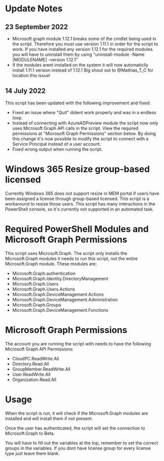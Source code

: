 # Update Notes

## 23 September 2022
- Microsoft.graph module 1.12.1 breaks some of the cmdlet being used in the script.
  Therefore you must use version 1.11.1 in order for the script to work. If you have installed any version 1.12.1 for the required modules.
  you will have to uninstall them by using "uninstall-module -Name [MODULENAME] -version 1.12.1"
- If the modules arent installed on the system it will now automaticlly install 1.11.1 version instead of 1.12.1
  Big shout out to @Mathias_T_C for location this issue!

## 14 July 2022
This script has been updated with the following improvement and fixed: 

- Fixed an issue where "Quit" dident work properly and was in a endless loop.
- Instead of connecting with AzureADPreview module the script now only uses Microsoft Graph API calls in the script.
  View the required permissions at "Microsoft Graph Permissions" section below.
  By doing this change it's now possible to modify the script to connect with a Service Principal instead of a user account.
- Fixed wrong output when running the script.

# Windows 365 Resize group-based licensed
Currently Windows 365 does not support resize in MEM portal if users have been assigned a license through group-based licensed.
This script is a workaround to resize those users.
This script has many interactions in the PowerShell console, so it's currently not supported in an automated task.

# Required PowerShell Modules and Microsoft Graph Permissions

This script uses Microsoft.Graph. The script only installs the Microsoft.Graph modules it needs to run this script, not the entire Microsoft.Graph module. These modules are:

- Microsoft.Graph.authentication 
- Microsoft.Graph.Identity.DirectoryManagement
- Microsoft.Graph.Users
- Microsoft.Graph.Users.Actions
- Microsoft.Graph.DeviceManagement.Actions
- Microsoft.Graph.DeviceManagement.Administration
- Microsoft.Graph.Groups
- Microsoft.Graph.DeviceManagement.Functions 


# Microsoft Graph Permissions

The account you are running the script with needs to have the following Microsoft Graph API Permissions:

- CloudPC.ReadWrite.All
- Directory.Read.All
- GroupMember.ReadWrite.All
- User.ReadWrite.All
- Organization.Read.All 

# Usage

When the script is run, it will check if the Microsoft.Graph modules are installed and will install them if not present.

Once the user has authenticated, the script will set the connection to Microsoft.Graph to Beta.

You will have to fill out the variables at the top, remember to set the correct groups in the variables.
If you dont have license group for every license type just leave them blank.
